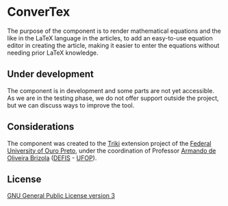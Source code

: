 # ConverTex
The purpose of the component is to render mathematical equations and the like in the LaTeX language in the articles, to add an easy-to-use equation editor in creating the article, making it easier to enter the equations without needing prior LaTeX knowledge.

## Under development
The component is in development and some parts are not yet accessible.
As we are in the testing phase, we do not offer support outside the project, but we can discuss ways to improve the tool.

## Considerations
The component was created to the [Triki](https://triki.ufop.br/) extension project of the [Federal University of Ouro Preto](https://ufop.br/), under the coordination of Professor [Armando de Oliveira Brizola](http://lattes.cnpq.br/6035125726070491) ([DEFIS](https://fisica.ufop.br/) - [UFOP](https://ufop.br/)).

## License
[GNU General Public License version 3](https://www.gnu.org/licenses/gpl-3.0.html)
